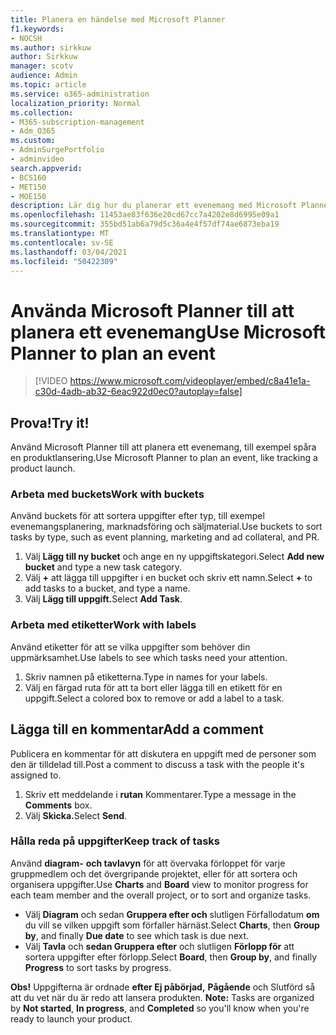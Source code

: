 ```yaml
---
title: Planera en händelse med Microsoft Planner
f1.keywords:
- NOCSH
ms.author: sirkkuw
author: Sirkkuw
manager: scotv
audience: Admin
ms.topic: article
ms.service: o365-administration
localization_priority: Normal
ms.collection:
- M365-subscription-management
- Adm_O365
ms.custom:
- AdminSurgePortfolio
- adminvideo
search.appverid:
- BCS160
- MET150
- MOE150
description: Lär dig hur du planerar ett evenemang med Microsoft Planner.
ms.openlocfilehash: 11453ae83f636e20cd67cc7a4202e8d6995e09a1
ms.sourcegitcommit: 355bd51ab6a79d5c36a4e4f57df74ae6873eba19
ms.translationtype: MT
ms.contentlocale: sv-SE
ms.lasthandoff: 03/04/2021
ms.locfileid: "50422309"
---
```

# <a name="use-microsoft-planner-to-plan-an-event"></a><span data-ttu-id="88f99-103">Använda Microsoft Planner till att planera ett evenemang</span><span class="sxs-lookup"><span data-stu-id="88f99-103">Use Microsoft Planner to plan an event</span></span>

> [!VIDEO https://www.microsoft.com/videoplayer/embed/c8a41e1a-c30d-4adb-ab32-6eac922d0ec0?autoplay=false]

## <a name="try-it"></a><span data-ttu-id="88f99-104">Prova!</span><span class="sxs-lookup"><span data-stu-id="88f99-104">Try it!</span></span>

<span data-ttu-id="88f99-105">Använd Microsoft Planner till att planera ett evenemang, till exempel spåra en produktlansering.</span><span class="sxs-lookup"><span data-stu-id="88f99-105">Use Microsoft Planner to plan an event, like tracking a product launch.</span></span>

### <a name="work-with-buckets"></a><span data-ttu-id="88f99-106">Arbeta med buckets</span><span class="sxs-lookup"><span data-stu-id="88f99-106">Work with buckets</span></span>

<span data-ttu-id="88f99-107">Använd buckets för att sortera uppgifter efter typ, till exempel evenemangsplanering, marknadsföring och säljmaterial.</span><span class="sxs-lookup"><span data-stu-id="88f99-107">Use buckets to sort tasks by type, such as event planning, marketing and ad collateral, and PR.</span></span>

1. <span data-ttu-id="88f99-108">Välj  **Lägg till ny bucket**  och ange en ny uppgiftskategori.</span><span class="sxs-lookup"><span data-stu-id="88f99-108">Select  **Add new bucket**  and type a new task category.</span></span>
2. <span data-ttu-id="88f99-109">Välj  **+**  att lägga till uppgifter i en bucket och skriv ett namn.</span><span class="sxs-lookup"><span data-stu-id="88f99-109">Select  **+**  to add tasks to a bucket, and type a name.</span></span>
3. <span data-ttu-id="88f99-110">Välj **Lägg till uppgift.**</span><span class="sxs-lookup"><span data-stu-id="88f99-110">Select  **Add Task**.</span></span>

### <a name="work-with-labels"></a><span data-ttu-id="88f99-111">Arbeta med etiketter</span><span class="sxs-lookup"><span data-stu-id="88f99-111">Work with labels</span></span>

<span data-ttu-id="88f99-112">Använd etiketter för att se vilka uppgifter som behöver din uppmärksamhet.</span><span class="sxs-lookup"><span data-stu-id="88f99-112">Use labels to see which tasks need your attention.</span></span>

1. <span data-ttu-id="88f99-113">Skriv namnen på etiketterna.</span><span class="sxs-lookup"><span data-stu-id="88f99-113">Type in names for your labels.</span></span>
2. <span data-ttu-id="88f99-114">Välj en färgad ruta för att ta bort eller lägga till en etikett för en uppgift.</span><span class="sxs-lookup"><span data-stu-id="88f99-114">Select a colored box to remove or add a label to a task.</span></span>

## <a name="add-a-comment"></a><span data-ttu-id="88f99-115">Lägga till en kommentar</span><span class="sxs-lookup"><span data-stu-id="88f99-115">Add a comment</span></span>

<span data-ttu-id="88f99-116">Publicera en kommentar för att diskutera en uppgift med de personer som den är tilldelad till.</span><span class="sxs-lookup"><span data-stu-id="88f99-116">Post a comment to discuss a task with the people it's assigned to.</span></span>

1. <span data-ttu-id="88f99-117">Skriv ett meddelande i  **rutan**  Kommentarer.</span><span class="sxs-lookup"><span data-stu-id="88f99-117">Type a message in the  **Comments**  box.</span></span>
2. <span data-ttu-id="88f99-118">Välj **Skicka.**</span><span class="sxs-lookup"><span data-stu-id="88f99-118">Select  **Send**.</span></span>

### <a name="keep-track-of-tasks"></a><span data-ttu-id="88f99-119">Hålla reda på uppgifter</span><span class="sxs-lookup"><span data-stu-id="88f99-119">Keep track of tasks</span></span>

<span data-ttu-id="88f99-120">Använd  **diagram-**  **och tavlavyn**  för att övervaka förloppet för varje gruppmedlem och det övergripande projektet, eller för att sortera och organisera uppgifter.</span><span class="sxs-lookup"><span data-stu-id="88f99-120">Use  **Charts**  and  **Board**  view to monitor progress for each team member and the overall project, or to sort and organize tasks.</span></span>

- <span data-ttu-id="88f99-121">Välj  **Diagram** och sedan **Gruppera efter och** slutligen Förfallodatum **om**  du vill se vilken uppgift som förfaller härnäst.</span><span class="sxs-lookup"><span data-stu-id="88f99-121">Select  **Charts**, then **Group by**, and finally **Due date**  to see which task is due next.</span></span>
- <span data-ttu-id="88f99-122">Välj  **Tavla** och **sedan Gruppera efter** och slutligen **Förlopp för**  att sortera uppgifter efter förlopp.</span><span class="sxs-lookup"><span data-stu-id="88f99-122">Select  **Board**, then **Group by**, and finally **Progress**  to sort tasks by progress.</span></span>

<span data-ttu-id="88f99-123">**Obs!**  Uppgifterna är ordnade **efter Ej påbörjad,** **Pågående** och Slutförd så att du vet när du är redo att lansera produkten. </span><span class="sxs-lookup"><span data-stu-id="88f99-123">**Note:**  Tasks are organized by  **Not started**,  **In progress**, and  **Completed**  so you'll know when you're ready to launch your product.</span></span>